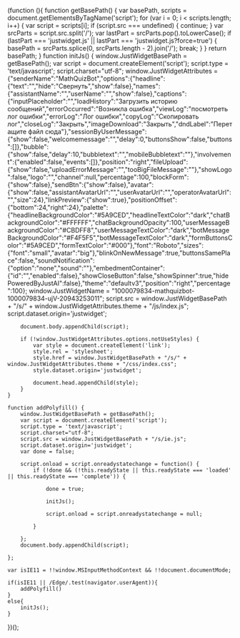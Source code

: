 (function (){
    function getBasePath() {
        var basePath, scripts = document.getElementsByTagName('script');
        for (var i = 0; i < scripts.length; i++) {
            var script = scripts[i];
            if (script.src === undefined) { continue; }
            var srcParts = script.src.split('/');
            var lastPart = srcParts.pop().toLowerCase();
            if (lastPart === 'justwidget.js' || lastPart === 'justwidget.js?force=true') {
                basePath = srcParts.splice(0, srcParts.length - 2).join('/');
                break;
            }
        }
        return basePath;
    }
    function initJs() {
        window.JustWidgetBasePath = getBasePath();
        var script = document.createElement('script');
        script.type = 'text/javascript';
        script.charset="utf-8";
        window.JustWidgetAttributes = {"senderName":"MathQuizBot","options":{"headline":{"text":"","hide":"Свернуть","show":false},"names":{"assistantName":"","userName":"","show":false},"captions":{"inputPlaceholder":"","loadHistory":"Загрузить историю сообщений","errorOccurred":"Возникла ошибка","viewLog":"посмотреть лог ошибки","errorLog":"Лог ошибки","copyLog":"Скопировать лог","closeLog":"Закрыть","imageDownload":"Закрыть","dndLabel":"Перетащите файл сюда"},"sessionByUserMessage":{"show":false,"welcomemessage":"","delay":0,"buttonsShow":false,"buttons":[]},"bubble":{"show":false,"delay":10,"bubbletext":"","mobileBubbletext":""},"involvement":{"enabled":false,"events":[]},"position":"right","fileUpload":{"show":false,"uploadErrorMessage":"","tooBigFileMessage":""},"showLogo":false,"logo":"","channel":null,"percentage":100,"blockForm":{"show":false},"sendBtn":{"show":false},"avatar":{"show":false,"assistantAvatarUrl":"","userAvatarUrl":"","operatorAvatarUrl":"","size":24},"linkPreview":{"show":true},"positionOffset":{"bottom":24,"right":24},"palette":{"headlineBackgroundColor":"#5A9CED","headlineTextColor":"dark","chatBackgroundColor":"#FFFFFF","chatBackgroundOpacity":100,"userMessageBackgroundColor":"#CBDFF8","userMessageTextColor":"dark","botMessageBackgroundColor":"#F4F5F5","botMessageTextColor":"dark","formButtonsColor":"#5A9CED","formTextColor":"#000"},"font":"Roboto","sizes":{"font":"small","avatar":"big"},"blinkOnNewMessage":true,"buttonsSamePlace":false,"soundNotification":{"option":"none","sound":""},"embedmentContainer":{"id":"","enabled":false},"showCloseButton":false,"showSpinner":true,"hidePoweredByJustAI":false},"theme":"defaultv3","position":"right","percentage":100};
        window.JustWidgetName = "1000079834-mathquizbot-1000079834-ujV-20943253011";
        script.src = window.JustWidgetBasePath + "/s/" + window.JustWidgetAttributes.theme + "/js/index.js";
        script.dataset.origin='justwidget';

        document.body.appendChild(script);

        if (!window.JustWidgetAttributes.options.notUseStyles) {
            var style = document.createElement('link');
            style.rel = 'stylesheet';
            style.href = window.JustWidgetBasePath + "/s/" + window.JustWidgetAttributes.theme + "/css/index.css";
            style.dataset.origin='justwidget';

            document.head.appendChild(style);
        }
    }

    function addPolyfill() {
        window.JustWidgetBasePath = getBasePath();
        var script = document.createElement('script');
        script.type = 'text/javascript';
        script.charset="utf-8";
        script.src = window.JustWidgetBasePath + "/s/ie.js";
        script.dataset.origin='justwidget';
        var done = false;

        script.onload = script.onreadystatechange = function() {
            if (!done && (!this.readyState || this.readyState === 'loaded' || this.readyState === 'complete')) {

                done = true;

                initJs();

                script.onload = script.onreadystatechange = null;

            }

        };
        document.body.appendChild(script);

    };

    var isIE11 = !!window.MSInputMethodContext && !!document.documentMode;

    if(isIE11 || /Edge/.test(navigator.userAgent)){
        addPolyfill()
    }
    else{
        initJs();
    }


})();
 
